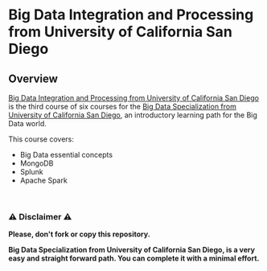 # Big Data Integration and Processing from University of California San Diego

## Overview
[Big Data Integration and Processing from University of California San Diego](https://www.coursera.org/learn/big-data-integration-processing) is the third course of six courses for the [Big Data Specialization from University of California San Diego](https://www.coursera.org/specializations/big-data), an introductory learning path for the Big Data world.  

This course covers:

- Big Data essential concepts
- MongoDB
- Splunk
- Apache Spark

<br/>

### ⚠️ Disclaimer ⚠️
**Please, don't fork or copy this repository.**

**Big Data Specialization from University of California San Diego, is a very easy and straight forward path. You can complete it with a minimal effort.**